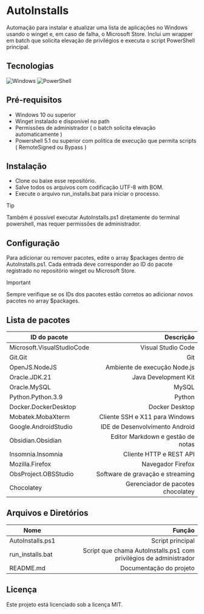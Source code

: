 # AutoInstalls

Automação para instalar e atualizar uma lista de aplicações no Windows usando o winget e, em caso de falha, o Microsoft Store. Inclui um wrapper em batch que solicita elevação de privilégios e executa o script PowerShell principal.

## Tecnologias

![Windows](https://img.shields.io/badge/Windows-0078D6?style=for-the-badge&logo=windows&logoColor=white)
![PowerShell](https://img.shields.io/badge/PowerShell-%235391FE.svg?style=for-the-badge&logo=powershell&logoColor=white)

## Pré-requisitos
- Windows 10 ou superior
- Winget instalado e disponível no path
- Permissões de administrador ( o batch solicita elevação automaticamente )
- Powershell 5.1 ou superior com política de execução que permita scripts ( RemoteSigned ou Bypass )

## Instalação
- Clone ou baixe esse repositório.
- Salve todos os arquivos com codificação UTF-8 with BOM.
- Execute o arquivo run_installs.bat para iniciar o processo.

> [!TIP]
> Também é possível executar AutoInstalls.ps1 diretamente do terminal powershell, mas requer permissões de administrador.

## Configuração
Para adicionar ou remover pacotes, edite o array $packages dentro de AutoInstalls.ps1. Cada entrada deve corresponder ao ID do pacote registrado no repositório winget ou Microsoft Store.

> [!IMPORTANT]  
> Sempre verifique se os IDs dos pacotes estão corretos ao adicionar novos pacotes no array $packages.

## Lista de pacotes

ID do pacote | Descrição |
|------------|----------:|
Microsoft.VisualStudioCode | Visual Studio Code
Git.Git | Git
OpenJS.NodeJS | Ambiente de execução Node.js
Oracle.JDK.21 | Java Development Kit
Oracle.MySQL | MySQL
Python.Python.3.9 | Python
Docker.DockerDesktop | Docker Desktop
Mobatek.MobaXterm | Cliente SSH e X11 para Windows
Google.AndroidStudio | IDE de Desenvolvimento Android
Obsidian.Obsidian | Editor Markdown e gestão de notas
Insomnia.Insomnia | Cliente HTTP e REST API
Mozilla.Firefox | Navegador Firefox
ObsProject.OBSStudio | Software de gravação e streaming
Chocolatey | Gerenciador de pacotes chocolatey

## Arquivos e Diretórios

Nome | Função |
|----|-------:|
AutoInstalls.ps1 | Script principal
run_installs.bat | Script que chama AutoInstalls.ps1 com privilégios de administrador
README.md | Documentação do projeto

## Licença

Este projeto está licenciado sob a licença MIT.

